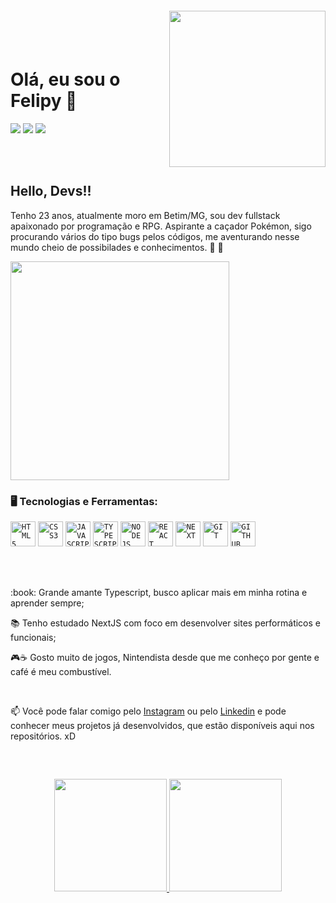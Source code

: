 <!--
**felipysantos/felipysantos** is a ✨ _special_ ✨ repository because its `README.md` (this file) appears on your GitHub profile.

Here are some ideas to get you started:

- 🔭 I’m currently working on ...
- 🌱 I’m currently learning ...
- 👯 I’m looking to collaborate on ...
- 🤔 I’m looking for help with ...
- 💬 Ask me about ...
- 📫 How to reach me: ...
- 😄 Pronouns: ...
- ⚡ Fun fact: ...
-->

<img align="right" width="250px" style="margin-top:-20px" src="https://user-images.githubusercontent.com/72530197/207158052-d2bdd687-4540-401e-a049-7228db66c617.png">

</br>
</br>

<div dsplay="inline-block">
 
 <h1 align="left">Olá, eu sou o Felipy 👋</h1>

<a href="https://instagram.com/felipy_saints/" target="_blank"><img src="https://img.shields.io/badge/-Instagram-%23E4405F?style=for-the-badge&logo=instagram&logoColor=white" target="_blank"></a>
<a href = "mailto:felipy.sgomes@gmail.com"><img src="https://img.shields.io/badge/Gmail-D14836?style=for-the-badge&logo=gmail&logoColor=white" target="_blank"></a>
<a href="https://www.linkedin.com/in/felipy-santos" target="_blank"><img src="https://img.shields.io/badge/-LinkedIn-%230077B5?style=for-the-badge&logo=linkedin&logoColor=white" target="_blank"></a>
</div>

</br>
</br>


## Hello, Devs!!

Tenho 23 anos, atualmente moro em Betim/MG, sou dev fullstack apaixonado por programação e RPG. Aspirante a caçador Pokémon, sigo procurando vários do tipo bugs pelos códigos, me aventurando nesse mundo cheio de possibilades e conhecimentos. :rocket: :rocket: 

<p align="left">
  <img src="https://media.tenor.com/kRGAiAITB7gAAAAC/pokemon-ash.gif" width="350">
</p>

### 🖥️ Tecnologias e Ferramentas: 
<i class="devicon-typescript-plain"></i>
<code><img width="40px" src="https://cdn.jsdelivr.net/gh/devicons/devicon/icons/html5/html5-original-wordmark.svg" title = "HTML5"/></code>
<code><img width="40px" src="https://cdn.jsdelivr.net/gh/devicons/devicon/icons/css3/css3-original-wordmark.svg" title = "CSS3"/></code>
<code><img width="40px" src="https://cdn.jsdelivr.net/gh/devicons/devicon/icons/javascript/javascript-original.svg" title = "JAVASCRIPT"/></code>
<code><img width="40px" src="https://cdn.jsdelivr.net/gh/devicons/devicon/icons/typescript/typescript-original.svg" title = "TYPESCRIPT" /></code>
<code><img width="40px" src="https://cdn.jsdelivr.net/gh/devicons/devicon/icons/nodejs/nodejs-original.svg" title = "NODEJS" /></code>
<code><img width="40px" src="https://cdn.jsdelivr.net/gh/devicons/devicon/icons/react/react-original.svg" title = "REACT" /></code>
<code><img width="40px" src="https://cdn.jsdelivr.net/gh/devicons/devicon/icons/nextjs/nextjs-original.svg" title = "NEXT" /></code>
<code><img width="40px" src="https://cdn.jsdelivr.net/gh/devicons/devicon/icons/git/git-original.svg" title = "GIT"/></code>
<code><img width="40px" src="https://cdn.jsdelivr.net/gh/devicons/devicon/icons/github/github-original.svg" title = "GITHUB"/></code>


</br>
</br>
<div display="inline-block">
 <p align="left">:book: Grande amante Typescript, busco aplicar mais em minha rotina e aprender sempre;</p>
 <p align="left">📚 Tenho estudado NextJS com foco em desenvolver sites performáticos e funcionais;</p>
 <p align="left">🎮☕ Gosto muito de jogos, Nintendista desde que me conheço por gente e café é meu combustível.</p>
</div>



</br>

📫 Você pode falar comigo pelo [Instagram](https://www.instagram.com/felipy_saints) ou pelo [Linkedin](https://www.linkedin.com/in/felipy-santos/) e pode conhecer meus projetos já desenvolvidos, que estão disponíveis aqui nos repositórios. xD

</br>

##
<p align="center">
<a href="https://github.com/felipysantos">
  <img height="180em" src="https://github-readme-stats-eight-theta.vercel.app/api?username=felipysantos&show_icons=true&theme=algolia&include_all_commits=true&count_private=true"/>
  <img height="180em" src="https://github-readme-stats-eight-theta.vercel.app/api/top-langs/?username=felipysantos&layout=compact&langs_count=8&theme=algolia"/>
</a>
</p>
